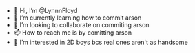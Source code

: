 - 👋 Hi, I’m @LynnnFloyd 
- 🌱 I’m currently learning how to commit arson
- 💞️ I’m looking to collaborate on commiting arson
- 📫 How to reach me is by comitting arson
- 👀 I’m interested in 2D boys bcs real ones aren't as handsome
<!---
LynnnFloyd/LynnnFloyd is a ✨ special ✨ repository because its `README.md` (this file) appears on your GitHub profile.
You can click the Preview link to take a look at your changes.
--->
